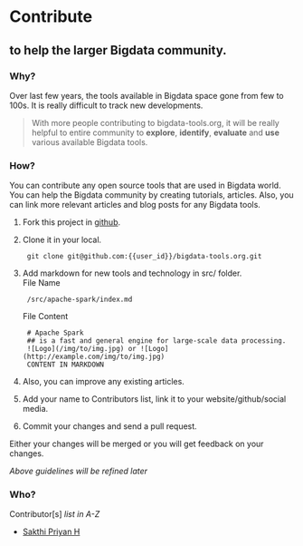 # Contribute
## to help the larger Bigdata community.

### Why?
Over last few years, the tools available in Bigdata space gone from few to 100s.
It is really difficult to track new developments. 
> With more people contributing to bigdata-tools.org, 
> it will be really helpful to entire community to 
> **explore**, **identify**, **evaluate** and **use** various available Bigdata tools.

### How?
You can contribute any open source tools that are used in Bigdata world.
You can help the Bigdata community by creating tutorials, articles.
Also, you can link more relevant articles and blog posts for any Bigdata tools.

1. Fork this project in [github](https://github.com/sakthipriyan/bigdata-tools.org).

2. Clone it in your local.

        git clone git@github.com:{{user_id}}/bigdata-tools.org.git

2. Add markdown for new tools and technology in src/ folder.  
   File Name
        
        /src/apache-spark/index.md
   File Content
        
        # Apache Spark
        ## is a fast and general engine for large-scale data processing.
        ![Logo](/img/to/img.jpg) or ![Logo](http://example.com/img/to/img.jpg)
        CONTENT IN MARKDOWN

3. Also, you can improve any existing articles.

4. Add your name to Contributors list, link it to your website/github/social media.

5. Commit your changes and send a pull request.

Either your changes will be merged or you will get feedback on your changes.

*Above guidelines will be refined later*

### Who?

Contributor[s] *list in A-Z*

* [Sakthi Priyan H](http://sakthipriyan.com)  
